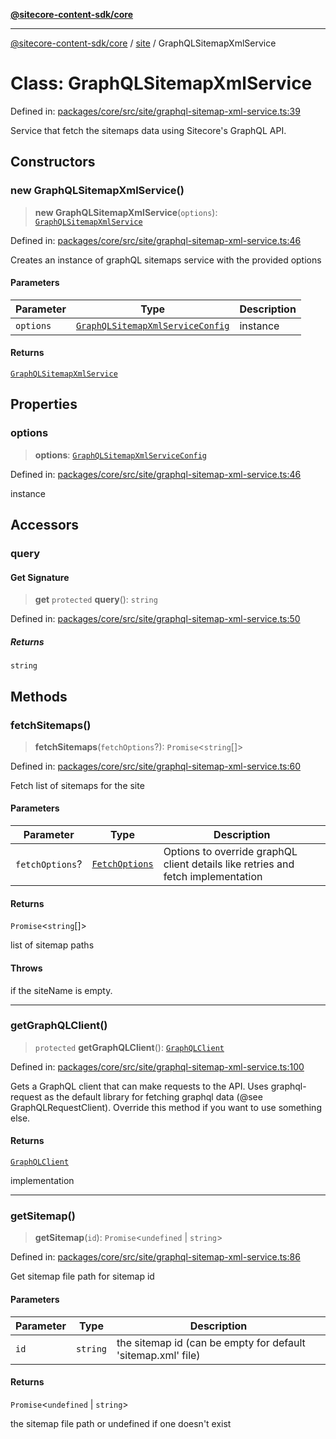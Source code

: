 [**@sitecore-content-sdk/core**](../../README.md)

***

[@sitecore-content-sdk/core](../../README.md) / [site](../README.md) / GraphQLSitemapXmlService

# Class: GraphQLSitemapXmlService

Defined in: [packages/core/src/site/graphql-sitemap-xml-service.ts:39](https://github.com/Sitecore/content-sdk/blob/7a8762cba8d2433002de71e21a5ba27c55dcfe57/packages/core/src/site/graphql-sitemap-xml-service.ts#L39)

Service that fetch the sitemaps data using Sitecore's GraphQL API.

## Constructors

### new GraphQLSitemapXmlService()

> **new GraphQLSitemapXmlService**(`options`): [`GraphQLSitemapXmlService`](GraphQLSitemapXmlService.md)

Defined in: [packages/core/src/site/graphql-sitemap-xml-service.ts:46](https://github.com/Sitecore/content-sdk/blob/7a8762cba8d2433002de71e21a5ba27c55dcfe57/packages/core/src/site/graphql-sitemap-xml-service.ts#L46)

Creates an instance of graphQL sitemaps service with the provided options

#### Parameters

| Parameter | Type | Description |
| ------ | ------ | ------ |
| `options` | [`GraphQLSitemapXmlServiceConfig`](../type-aliases/GraphQLSitemapXmlServiceConfig.md) | instance |

#### Returns

[`GraphQLSitemapXmlService`](GraphQLSitemapXmlService.md)

## Properties

### options

> **options**: [`GraphQLSitemapXmlServiceConfig`](../type-aliases/GraphQLSitemapXmlServiceConfig.md)

Defined in: [packages/core/src/site/graphql-sitemap-xml-service.ts:46](https://github.com/Sitecore/content-sdk/blob/7a8762cba8d2433002de71e21a5ba27c55dcfe57/packages/core/src/site/graphql-sitemap-xml-service.ts#L46)

instance

## Accessors

### query

#### Get Signature

> **get** `protected` **query**(): `string`

Defined in: [packages/core/src/site/graphql-sitemap-xml-service.ts:50](https://github.com/Sitecore/content-sdk/blob/7a8762cba8d2433002de71e21a5ba27c55dcfe57/packages/core/src/site/graphql-sitemap-xml-service.ts#L50)

##### Returns

`string`

## Methods

### fetchSitemaps()

> **fetchSitemaps**(`fetchOptions`?): `Promise`\<`string`[]\>

Defined in: [packages/core/src/site/graphql-sitemap-xml-service.ts:60](https://github.com/Sitecore/content-sdk/blob/7a8762cba8d2433002de71e21a5ba27c55dcfe57/packages/core/src/site/graphql-sitemap-xml-service.ts#L60)

Fetch list of sitemaps for the site

#### Parameters

| Parameter | Type | Description |
| ------ | ------ | ------ |
| `fetchOptions`? | [`FetchOptions`](../../client/type-aliases/FetchOptions.md) | Options to override graphQL client details like retries and fetch implementation |

#### Returns

`Promise`\<`string`[]\>

list of sitemap paths

#### Throws

if the siteName is empty.

***

### getGraphQLClient()

> `protected` **getGraphQLClient**(): [`GraphQLClient`](../../index/interfaces/GraphQLClient.md)

Defined in: [packages/core/src/site/graphql-sitemap-xml-service.ts:100](https://github.com/Sitecore/content-sdk/blob/7a8762cba8d2433002de71e21a5ba27c55dcfe57/packages/core/src/site/graphql-sitemap-xml-service.ts#L100)

Gets a GraphQL client that can make requests to the API. Uses graphql-request as the default
library for fetching graphql data (@see GraphQLRequestClient). Override this method if you
want to use something else.

#### Returns

[`GraphQLClient`](../../index/interfaces/GraphQLClient.md)

implementation

***

### getSitemap()

> **getSitemap**(`id`): `Promise`\<`undefined` \| `string`\>

Defined in: [packages/core/src/site/graphql-sitemap-xml-service.ts:86](https://github.com/Sitecore/content-sdk/blob/7a8762cba8d2433002de71e21a5ba27c55dcfe57/packages/core/src/site/graphql-sitemap-xml-service.ts#L86)

Get sitemap file path for sitemap id

#### Parameters

| Parameter | Type | Description |
| ------ | ------ | ------ |
| `id` | `string` | the sitemap id (can be empty for default 'sitemap.xml' file) |

#### Returns

`Promise`\<`undefined` \| `string`\>

the sitemap file path or undefined if one doesn't exist
